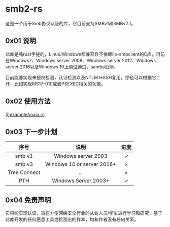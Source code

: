 # smb2-rs

这是一个用于Smb协议认证的库，它目前支持SMBv1和SMBv2.1。

## 0x01 说明

此库是纯rust手搓的，Linux/Windows都兼容且不依赖lib-smbclient的C库，目前在Windows7、Windows server 2008、Windows server 2012、Windows server 2016以及Windows 10上测试通过，samba没测。

目前能够实现未授权检测，认证检测以及NTLM HASH复用，你也可以根据它二开，比如实现MS17-010或者PSEXEC相关的功能。
## 0x02 使用方法

见[example/main.rs](example/main.rs)






## 0x03 下一步计划

|     序号     |            说明            | 进度 |
| :----------: | :------------------------: | :--: |
|    smb v1    |    Windows server 2003     |  ✓   |
|    smb v3    | Windows 10 or server 2016+ |  ×   |
| Tree Connect |            ...             |  ×   |
|     PTH      |    Windows Server 2003+    |  ✓   |

## 0x04 免责声明

它只能实现认证，旨在方便网络安全行业的从业人员/学生进行学习和研究，基于此库开发的任何恶意工具或检测出的样本，均和作者没有任何关系。

